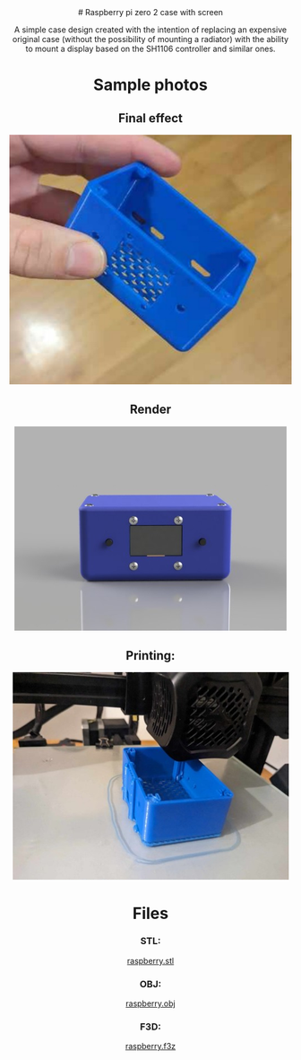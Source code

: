<center>
# Raspberry pi zero 2 case with screen


A simple case design created with the intention of replacing an expensive original case (without the possibility of mounting a radiator) with the ability to mount a display based on the SH1106 controller and similar ones.

# Sample photos

## Final effect


![photo3.jpg](photo3.jpg)
## Render


![photo2.jpg](photo2.jpg)

## Printing:
![photo1.jpg](photo1.jpg)
# Files
### STL:
[raspberry.stl](raspberry.stl)
### OBJ:
[raspberry.obj](raspberry.obj)
### F3D:
[raspberry.f3z](raspberry.f3d)
<center>
